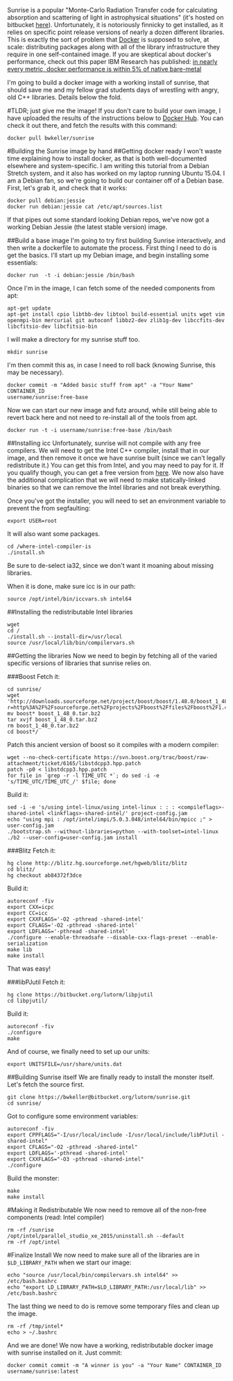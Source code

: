 <!-- 
.. title: Sunrise on Docker
.. slug: sunrise-on-docker
.. date: 2015-08-01 11:42:19 UTC-04:00
.. tags: docker,sunrise,linux
.. category: research
.. link: 
.. description: 
.. type: text
-->

Sunrise is a popular "Monte-Carlo Radiation Transfer code for calculating
absorption and scattering of light in astrophysical situations" (it's hosted on
bitbucket [here](https://bitbucket.org/lutorm/sunrise)).  Unfortunately, it is
notoriously finnicky to get installed, as it relies on specific point release
versions of nearly a dozen different libraries.  This is exactly the sort of
problem that [Docker](https://docker.com) is supposed to solve, at scale:
distributing packages along with all of the library infrastructure they require
in one self-contained image.  If you are skeptical about docker's performance,
check out this paper IBM Research has published:  [in nearly every metric, docker
performance is within 5% of native
bare-metal](http://domino.research.ibm.com/library/cyberdig.nsf/papers/0929052195DD819C85257D2300681E7B/$File/rc25482.pdf)

I'm going to build a docker image with a working
install of sunrise, that should save me and my fellow grad students days of
wrestling with angry, old C++ libraries.  Details below the fold.

<!-- TEASER_END -->
#TLDR; just give me the image!
If you don't care to build your own image, I have uploaded the results of the
instructions below to [Docker Hub](https://hub.docker.com/r/bwkeller/sunrise/).
You can check it out there, and fetch the results with this command:

    docker pull bwkeller/sunrise


#Building the Sunrise image by hand
##Getting docker ready
I won't waste time explaining how to install docker, as that is both
well-documented elsewhere and system-specific.  I am writing this tutorial from
a Debian Stretch system, and it also has worked on my laptop running Ubuntu
15.04.  I am a Debian fan, so we're going to build our container off of a Debian
base.  First, let's grab it, and check that it works:

    docker pull debian:jessie
    docker run debian:jessie cat /etc/apt/sources.list

If that pipes out some standard looking Debian repos, we've now got a working
Debian Jessie (the latest stable version) image.

##Build a base image
I'm going to try first building Sunrise interactively, and then write a
dockerfile to automate the process.   First thing I need to do is get the
basics.  I'll start up my Debian image, and begin installing some essentials:

    docker run  -t -i debian:jessie /bin/bash

Once I'm in the image, I can fetch some of the needed components from apt:
    
    apt-get update
    apt-get install cpio libtbb-dev libtool build-essential units wget vim openmpi-bin mercurial git autoconf libbz2-dev zlib1g-dev libccfits-dev libcfitsio-dev libcfitsio-bin

I will make a directory for my sunrise stuff too.
    
    mkdir sunrise

I'm then commit this as, in case I need to roll back (knowing Sunrise, this may 
be necessary).

    docker commit -m "Added basic stuff from apt" -a "Your Name" CONTAINER_ID
    username/sunrise:free-base

Now we can start our new image and futz around, while still being able to revert
back here and not need to re-install all of the tools from apt.

    docker run -t -i username/sunrise:free-base /bin/bash

##Installing icc
Unfortunately, sunrise will not compile with any free compilers.  We will need
to get the Intel C++ compiler, install that in our image, and then remove it
once we have sunrise built (since we can't legally redistribute it.)  You can
get this from Intel, and you may need to pay for it.  If you qualify though, you
can get a free version from [here](https://software.intel.com/en-us/qualify-for-free-software).
We now also have the additional complication that we will need to make
statically-linked binaries so that we can remove the Intel libraries and not
break everything. 

Once you've got the installer, you will need to set an environment variable to
prevent the from segfaulting:

    export USER=root

It will also want some packages.

    cd /where-intel-compiler-is
    ./install.sh

Be sure to de-select ia32, since we don't want it moaning about missing
libraries.

When it is done, make sure icc is in our path:

    source /opt/intel/bin/iccvars.sh intel64

##Installing the redistributable Intel libraries

    wget 
    cd /
    ./install.sh --install-dir=/usr/local
    source /usr/local/lib/bin/compilervars.sh

##Getting the libraries
Now we need to begin by fetching all of the varied specific versions of
libraries that sunrise relies on.

###Boost
Fetch it:
    
    cd sunrise/
    wget 'http://downloads.sourceforge.net/project/boost/boost/1.48.0/boost_1_48_0.tar.bz2?r=http%3A%2F%2Fsourceforge.net%2Fprojects%2Fboost%2Ffiles%2Fboost%2F1.48.0%2F&ts=1438447283&use_mirror=tcpdiag'
    mv boost* boost_1_48_0.tar.bz2
    tar xvjf boost_1_48_0.tar.bz2
    rm boost_1_48_0.tar.bz2
    cd boost*/

Patch this ancient version of boost so it compiles with a modern compiler:

    wget --no-check-certificate https://svn.boost.org/trac/boost/raw-attachment/ticket/6165/libstdcpp3.hpp.patch
    patch -p0 < libstdcpp3.hpp.patch
    for file in `grep -r -l TIME_UTC *`; do sed -i -e 's/TIME_UTC/TIME_UTC_/' $file; done

Build it:

    sed -i -e 's/using intel-linux/using intel-linux : : : <compileflags>-shared-intel <linkflags>-shared-intel/' project-config.jam
    echo "using mpi : /opt/intel/impi/5.0.3.048/intel64/bin/mpicc ;" > user-config.jam
    ./bootstrap.sh --without-libraries=python --with-toolset=intel-linux
    ./b2 --user-config=user-config.jam install



###Blitz
Fetch it:

    hg clone http://blitz.hg.sourceforge.net/hgweb/blitz/blitz
    cd blitz/
    hg checkout ab84372f3dce

Build it:

    autoreconf -fiv
    export CXX=icpc
    export CC=icc
    export CXXFLAGS='-O2 -pthread -shared-intel'
    export CFLAGS='-O2 -pthread -shared-intel'
    export LDFLAGS='-pthread -shared-intel'
    ./configure --enable-threadsafe --disable-cxx-flags-preset --enable-serialization 
    make lib
    make install

That was easy!

###libPJutil
Fetch it:
    
    hg clone https://bitbucket.org/lutorm/libpjutil
    cd libpjutil/

Build it:

    autoreconf -fiv
    ./configure
    make

And of course, we finally need to set up our units:
    
    export UNITSFILE=/usr/share/units.dat

##Building Sunrise itself
We are finally ready to install the monster itself.  Let's fetch the source
first.
    
    git clone https://bwkeller@bitbucket.org/lutorm/sunrise.git
    cd sunrise/

Got to configure some environment variables:
    
    autoreconf -fiv
    export CPPFLAGS="-I/usr/local/include -I/usr/local/include/libPJutil -shared-intel"
    export CFLAGS="-O2 -pthread -shared-intel"
    export LDFLAGS='-pthread -shared-intel'
    export CXXFLAGS="-O3 -pthread -shared-intel"
    ./configure

Build the monster:

    make
    make install

#Making it Redistributable
We now need to remove all of the non-free components (read: Intel compiler)

    rm -rf /sunrise
    /opt/intel/parallel_studio_xe_2015/uninstall.sh --default
    rm -rf /opt/intel

#Finalize Install
We now need to make sure all of the libraries are in ```$LD_LIBRARY_PATH``` when
we start our image:
    
    echo "source /usr/local/bin/compilervars.sh intel64" >> /etc/bash.bashrc
    echo "export LD_LIBRARY_PATH=$LD_LIBRARY_PATH:/usr/local/lib" >> /etc/bash.bashrc

The last thing we need to do is remove some temporary files and clean up the
image.

    rm -rf /tmp/intel*
    echo > ~/.bashrc

And we are done!  We now have a working, redistributable docker image with
sunrise installed on it.  Just commit:

    docker commit commit -m "A winner is you" -a "Your Name" CONTAINER_ID username/sunrise:latest
